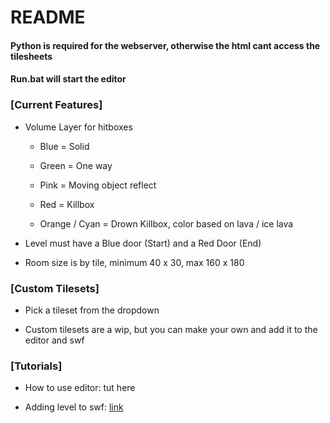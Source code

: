 # README
#### Python is required for the webserver, otherwise the html cant access the tilesheets

#### Run.bat will start the editor


### [Current Features]

- Volume Layer for hitboxes 

  - Blue = Solid

  - Green = One way

  - Pink = Moving object reflect

  - Red = Killbox

  - Orange / Cyan = Drown Killbox, color based on lava / ice lava

- Level must have a Blue door (Start) and a Red Door (End)

- Room size is by tile, minimum 40 x 30, max 160 x 180

### [Custom Tilesets]

- Pick a tileset from the dropdown

- Custom tilesets are a wip, but you can make your own and add it to the editor and swf

### [Tutorials]

- How to use editor: tut here

- Adding level to swf: [link](https://github.com/lBedrockl/Pixel-Quest-Level-Editor/tree/master/custom%20level%20loader%20hack)
